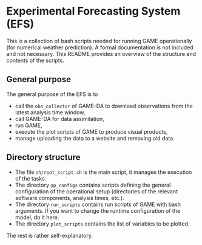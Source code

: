 # Experimental Forecasting System (EFS)

This is a collection of bash scripts needed for running GAME operationally (for numerical weather prediction). A formal documentation is not included and not necessary. This README provides an overview of the structure and contents of the scripts.

## General purpose

The general purpose of the EFS is to

* call the `obs_collector` of GAME-DA to download observations from the latest analysis time window,
* call GAME-DA for data assimilation,
* run GAME,
* execute the plot scripts of GAME to produce visual products,
* manage uploading the data to a website and removing old data.

## Directory structure

* The file `sh/root_script.sh` is the main script, it manages the execution of the tasks.
* The directory `op_configs` contains scripts defining the general configuration of the operational setup (directories of the relevant software components, analysis times, etc.).
* The directory `run_scripts` contains run scripts of GAME with bash arguments. If you want to change the runtime configuration of the model, do it here.
* The directory `plot_scripts` contains the list of variables to be plotted.

The rest is rather self-explanatory.
